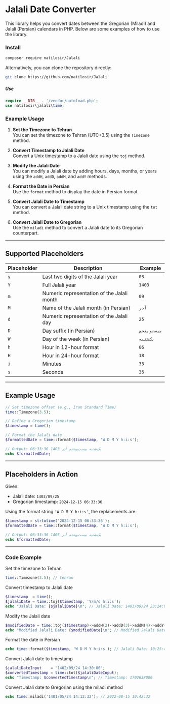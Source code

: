 # Jalali Date Converter

This library helps you convert dates between the Gregorian (Miladi) and Jalali (Persian) calendars in PHP. Below are some examples of how to use the library.

### Install
```bash
composer require natilosir/Jalali
```
Alternatively, you can clone the repository directly:
```bash
git clone https://github.com/natilosir/Jalali
```
##### Use
```php
require __DIR__ . '/vendor/autoload.php';
use natilosir\jalali\time;
```
### Example Usage

1. **Set the Timezone to Tehran**  
   You can set the timezone to Tehran (UTC+3.5) using the `Timezone` method.

2. **Convert Timestamp to Jalali Date**  
   Convert a Unix timestamp to a Jalali date using the `toj` method.

3. **Modify the Jalali Date**  
   You can modify a Jalali date by adding hours, days, months, or years using the `addH`, `addD`, `addM`, and `addY` methods.

4. **Format the Date in Persian**  
   Use the `format` method to display the date in Persian format.

5. **Convert Jalali Date to Timestamp**  
   You can convert a Jalali date string to a Unix timestamp using the `tot` method.

6. **Convert Jalali Date to Gregorian**  
   Use the `miladi` method to convert a Jalali date to its Gregorian counterpart.

---

## Supported Placeholders

| Placeholder | Description                                   | Example         |
|-------------|-----------------------------------------------|-----------------|
| `y`         | Last two digits of the Jalali year            | `03`            |
| `Y`         | Full Jalali year                             | `1403`          |
| `m`         | Numeric representation of the Jalali month    | `09`            |
| `M`         | Name of the Jalali month (in Persian)         | `آذر`           |
| `d`         | Numeric representation of the Jalali day      | `25`            |
| `D`         | Day suffix (in Persian)                      | `بیست‌و‌پنجم`   |
| `W`         | Day of the week (in Persian)                 | `یک‌شنبه`       |
| `h`         | Hour in 12-hour format                       | `06`            |
| `H`         | Hour in 24-hour format                       | `18`            |
| `i`         | Minutes                                       | `33`            |
| `s`         | Seconds                                       | `36`            |

---

## Example Usage

```php
// Set timezone offset (e.g., Iran Standard Time)
time::Timezone(3.5);

// Define a Gregorian timestamp
$timestamp = time();

// Format the Jalali date
$formattedDate = time::format($timestamp, 'W D M Y h:i:s');

// Output: یک‌شنبه بیست‌و‌پنجم آذر 1403 06:33:36
echo $formattedDate;
```
---
## Placeholders in Action

Given:
- Jalali date: `1403/09/25`
- Gregorian timestamp: `2024-12-15 06:33:36`

Using the format string `'W D M Y h:i:s'`, the replacements are:

```php
$timestamp = strtotime('2024-12-15 06:33:36');
$formattedDate = time::format($timestamp, 'W D M Y h:i:s');

// Output: یک‌شنبه بیست‌و‌پنجم آذر 1403 06:33:36
echo $formattedDate;
```
---

### Code Example

Set the timezone to Tehran
```php
time::Timezone(3.5); // tehran
```
Convert timestamp to Jalali date
```php
$timestamp  = time(); 
$jalaliDate = time::toj($timestamp, 'Y/m/d h:i:s');
echo "Jalali Date: {$jalaliDate}\n"; // Jalali Date: 1403/09/24 23:24:01
```
Modify the Jalali date
```php
$modifiedDate = time::toj($timestamp)->addH(2)->addD(3)->addM(4)->addY(5);
echo "Modified Jalali Date: {$modifiedDate}\n"; // Modified Jalali Date: 1409/01/28 01:24:01
```
Format the date in Persian
```php
echo time::format($timestamp, 'W D M Y h:i:s'); // Jalali Date: یک‌شنبه بیست‌و‌پنجم آذر 1403 10:25:46
```
Convert Jalali date to timestamp
```php
$jalaliDateInput    = '1402/09/24 14:30:00';
$convertedTimestamp = time::tot($jalaliDateInput);
echo "Timestamp: $convertedTimestamp\n"; // Timestamp: 1702638000
```
Convert Jalali date to Gregorian using the miladi method
```php
echo time::miladi('1401/05/24 14:12:32'); // 2022-08-15 10:42:32
```

